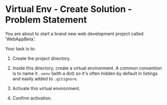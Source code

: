 # Virtual Env - Create Solution - Problem Statement

You are about to start a brand new web development project called 'WebAppBeta'. 

Your task is to:

1.  Create the project directory.

2.  Inside this directory, create a virtual environment. A common convention is to name it `.venv` (with a dot) so it's often hidden by default in listings and easily added to `.gitignore`.

3.  Activate this virtual environment.

4.  Confirm activation.
